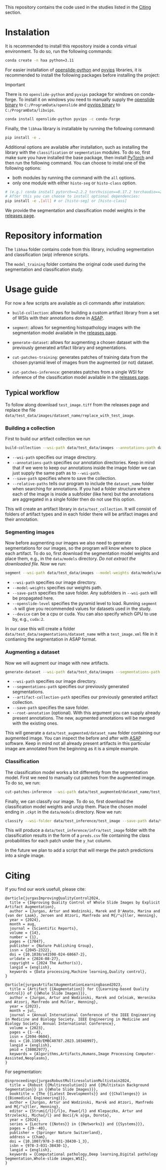 This repository contains the code used in the studies listed in the [Citing](#citing) section.

# Instalation
It is recommended to install this repository inside a conda virtual environment. To do so, run the following commands:

```bash
conda create -n haa python=3.11
```

For easier installation of [openslide-python](https://openslide.org/api/python/) and [pyvips](https://libvips.github.io/pyvips/intro.html) libraries, it is recommended to install the following packages before installing the project:

> [!IMPORTANT]  
> There is no `openslide-python` and `pyvips` package for windows on conda-forge. To install it on windows you need to manually supply the [openslide binary](https://github.com/openslide/openslide-bin/releases/tag/v4.0.0.6) to `C:/ProgramData/openslide` and [pyvips binary](https://www.libvips.org/install.html) to `C:/ProgramData/libvips`.

```bash
conda install openslide-python pyvips -c conda-forge
```


Finally, the `libhaa` library is installable by running the following command:

```bash
pip install -e .
```

Additional options are available after installation, such as installing the library with the `classification` or `segmentation` modules. To do so, first make sure you have installed the base package, then install [PyTorch](https://pytorch.org/get-started/locally/) and then run the following command. You can choose to instal one of the following options:

- both modules by running the command with the `all` options.
- only one module with either `histo-seg` or `histo-class` option.

```bash
# (e.g.) conda install pytorch==2.2.2 torchvision==0.17.2 torchaudio==2.2.2 pytorch-cuda=12.1 -c pytorch -c nvidia
# After this you can choose to install optional dependencies:
pip install -e .[all] # or [histo-seg] or [histo-class]
```

We provide the segmentation and classification model weights in the [releases page](https://github.com/Jarartur/HistopathologyAugmentationResearch/releases).

# Repository information

The `libhaa` folder contains code from this library, including segmentation and classification (wip) inference scripts.

The `model_training` folder contains the original code used during the segmentation and classification study.

# Usage guide

For now a few scripts are available as cli commands after instalation:

- `build-collection`:
allows for building a custom artifact library from a set of WSIs with their annotations done in [ASAP](https://computationalpathologygroup.github.io/ASAP/).

- `segment`:
allows for segmenting histopathology images with the segmentation model available in the [releases page](https://github.com/Jarartur/HistopathologyAugmentationResearch/releases/tag/segmentation).

- `generate-dataset`:
allows for augmenting a chosen dataset with the previously generated artifact library and segmentations.

- `cut-patches-training`:
generates patches of training data from the chosen pyramid level of images from the augmented (or not) dataset.

- `cut-patches-inference`:
generates patches from a single WSI for inference of the classification model available in the [releases page](https://github.com/Jarartur/HistopathologyAugmentationResearch/releases/tag/classification).

## Typical workflow

To follow along download `test_image.tiff` from the releases page and replace the file `data/test_data/images/dataset_name/replace_with_test_image`.

### Building a collection

First to build our artifact collection we run
```bash
build-collection --wsi-path data/test_data/images --annotations-path data/test_data/annotations --save-path data/test_collection --relative-paths
```

- `--wsi-path` specifies our image directory.
- `--annotations-path` specifies our annotation directories. Keep in mind that if we were to keep our annotations inside the image folder we can just supply the same path as to `--wsi-path`.
- `--save-path` specifies where to save the collection.
- `--relative-paths` tells our program to include the `dataset_name` folder when searching for annotations. If you had a folder structure where each of the image is inside a subfolder (like here) but the annotations are aggregated in a single folder then do not use this option.

This will create an artifact library in `data/test_collection`. It will consist of folders of artifact types and in each folder there will be artifact images and their annotation.

### Segmenting images

Now before augmenting our images we also need to generate segmentations for our images, so the program will know where to place each artifact. To do so, first download the segmentation model weights and place them, e.g., in the `data/models` directory. *Do not extract the downloaded file.* Now we run:
```bash
segment --wsi-path data/test_data/images --model-weights data/models/weights_v11.07.2023.tar --save-path data/test_data/segmentations --openslide-level 4 --device 'cuda'
```

- `--wsi-path` specifies our image directory.
- `--model-weights` specifies our weights path.
- `--save-path` specifies the save folder. Any subfolders in `--wsi-path` will be propagated here.
- `--openslide-level` specifies the pyramid level to load. Running `segment -h` will give you recommended values for datasets used in the study.
- `--device` can be a cpu or cuda. You can also specify which GPU to use by, e.g., `cuda:2`.

In our case this will create a folder `data/test_data/segmentations/dataset_name` with a `test_image.xml` file in it contianing the segmentation in ASAP format.

### Augmenting a dataset

Now we will augment our image with new artifacts.

```bash
generate-dataset --wsi-path data/test_data/images --segmentations-path data/test_data/segmentations --artifact-collection-path data/test_collection --save-path data/test_augmented --root-annotation data/test_data/annotations
```

- `--wsi-path` specifies our image directory.
- `--segmentations-path` specifies our previously generated segmentations.
- `--artifact-collection-path` specifies our previously generated artifact collection.
- `--save-path` specifies the save folder.
- `--root-annotation` (optional). With this argument you can supply already present annotations. The new, augmented annotations will be merged with the existing ones.

This will generate a `data/test_augmented/dataset_name` folder containing our augmented image. You can inspect the before and after with [ASAP](https://computationalpathologygroup.github.io/ASAP/) software. Keep in mind not all already present artifacts in this particular image are annotated from the beginning as it is a simple example.

### Classification

The classification model works a bit differently from the segmentation model. First we need to manually cut patches from the augmented image. To do so, we run:

```bash
cut-patches-inference --wsi-path data/test_augmented/dataset_name/test_image.tiff --save-path data/test_inference --patch-size 224 --openslide-level 1
```

Finally, we can classify our image. To do so, first download the classification model weights and unzip them. Place the chosen model ending in `.ckpt` in the `data/models` directory. Now we run:

```bash
classify --wsi-folder data/test_inference/test_image --save-path data/test_inference/infra --weights-path "data/models/ACR'.ckpt"
```

This will produce a `data/test_inference/infra/test_image` folder with the classification results in the form of a `preds.csv` file containing the class probabilities for each patch under the `y_hat` column. 

In the future we plan to add a script that will merge the patch predictions into a single image.

# Citing

If you find our work usefull, please cite:

```
@article{jurgasImprovingQualityControl2024,
  title = {Improving Quality Control of Whole Slide Images by Explicit Artifact Augmentation},
  author = {Jurgas, Artur and Wodzinski, Marek and D'Amato, Marina and {van der Laak}, Jeroen and Atzori, Manfredo and M{/"u}ller, Henning},
  year = {2024},
  month = aug,
  journal = {Scientific Reports},
  volume = {14},
  number = {1},
  pages = {17847},
  publisher = {Nature Publishing Group},
  issn = {2045-2322},
  doi = {10.1038/s41598-024-68667-2},
  urldate = {2024-08-27},
  copyright = {2024 The Author(s)},
  langid = {english},
  keywords = {Data processing,Machine learning,Quality control},
}

@article{jurgasArtifactAugmentationLearningbased2023,
  title = {Artifact {{Augmentation}} for {{Learning-based Quality Control}} of {{Whole Slide Images}}},
  author = {Jurgas, Artur and Wodzinski, Marek and Celniak, Weronika and Atzori, Manfredo and Muller, Henning},
  year = {2023},
  month = jul,
  journal = {Annual International Conference of the IEEE Engineering in Medicine and Biology Society. IEEE Engineering in Medicine and Biology Society. Annual International Conference},
  volume = {2023},
  pages = {1--4},
  issn = {2694-0604},
  doi = {10.1109/EMBC40787.2023.10340997},
  langid = {english},
  pmid = {38082977},
  keywords = {Algorithms,Artifacts,Humans,Image Processing Computer-Assisted,Neoplasms},
}
```

For segmentation:
```
@inproceedings{jurgasRobustMultiresolutionMultistain2024,
  title = {Robust {{Multiresolution}} and {{Multistain Background Segmentation}} in {{Whole Slide Images}}},
  booktitle = {The {{Latest Developments}} and {{Challenges}} in {{Biomedical Engineering}}},
  author = {Jurgas, Artur and Wodzinski, Marek and Atzori, Manfredo and M{/"u}ller, Henning},
  editor = {Strumi{/l}{/l}o, Pawe{/l} and Klepaczko, Artur and Strzelecki, Micha{/l} and Boci{/k a}ga, Dorota},
  year = {2024},
  series = {Lecture {{Notes}} in {{Networks}} and {{Systems}}},
  pages = {29--40},
  publisher = {Springer Nature Switzerland},
  address = {Cham},
  doi = {10.1007/978-3-031-38430-1_3},
  isbn = {978-3-031-38430-1},
  langid = {english},
  keywords = {Computational pathology,Deep learning,Digital pathology Segmentation,Whole-slide images,WSI},
}
```

